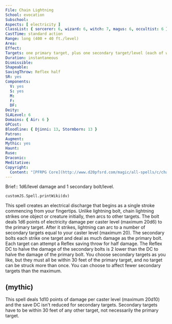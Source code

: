 ```yaml
---
File: Chain Lightning
School: evocation
Subschool: 
Aspects: [ electricity ]
ClassList: { sorcerer: 6, wizard: 6, witch: 7, magus: 6, occultist: 6 }
CastTime: standard action
Range: long (400 + 40 ft./level)
Area: 
Effect: 
Targets: one primary target, plus one secondary target/level (each of which must be within 30 ft. of the primary target)
Duration: instantaneous
Dismissible: 
Shapeable: 
SavingThrow: Reflex half
SR: yes
Components:
  V: yes
  S: yes
  M: 
  F: 
  DF: 
Deity: 
SLALevel: 6
Domains: { Air: 6 }
GPCost: 
Bloodline: { Djinni: 13, Stormborn: 13 }
Patron: 
Augment: 
Mythic: yes
Haunt: 
Ruse: 
Draconic: 
Meditative: 
Copyright:
  Content: "[PFRPG Core](http://www.d20pfsrd.com/magic/all-spells/c/chain-lightning)"
---
```

Brief:: 1d6/level damage and 1 secondary bolt/level.

```dataviewjs
customJS.Spell.printWiki(dv)
```

This spell creates an electrical discharge that begins as a single stroke commencing from your fingertips. Unlike lightning bolt, chain lightning strikes one object or creature initially, then arcs to other targets.  The bolt deals 1d6 points of electricity damage per caster level (maximum 20d6) to the primary target. After it strikes, lightning can arc to a number of secondary targets equal to your caster level (maximum 20). The secondary bolts each strike one target and deal as much damage as the primary bolt.  Each target can attempt a Reflex saving throw for half damage.  The Reflex DC to halve the damage of the secondary bolts is 2 lower than the DC to halve the damage of the primary bolt. You choose secondary targets as you like, but they must all be within 30 feet of the primary target, and no target can be struck more than once. You can choose to affect fewer secondary targets than the maximum.


## (mythic)

This spell deals 1d10 points of damage per caster level (maximum 20d10) and the save DC isn't reduced for secondary targets. Secondary targets have to be within 30 feet of any other target, not necessarily the primary target.

